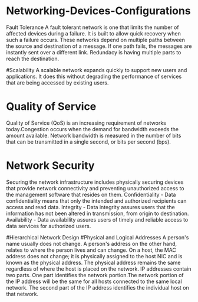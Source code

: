 # Networking-Devices-Configurations
Fault Tolerance
A fault tolerant network is one that limits the number of affected devices during a failure. It is built to allow quick recovery when such a failure occurs. These networks depend on multiple paths between the source and destination of a message. If one path fails, the messages are instantly sent over a different link.
Redundacy is having multiple parts to reach the destination.

#Scalability
A scalable network expands quickly to support new users and applications. It does this without degrading the performance of services that are being accessed by existing users.

# Quality of Service
Quality of Service (QoS) is an increasing requirement of networks today.Congestion occurs when the demand for bandwidth exceeds the amount available.
 Network bandwidth is measured in the number of bits that can be transmitted in a single second, or bits per second (bps).

# Network Security
Securing the network infrastructure includes physically securing devices that provide network connectivity and preventing unauthorized access to the management software that resides on them.
Confidentiality - Data confidentiality means that only the intended and authorized recipients can access and read data.
Integrity - Data integrity assures users that the information has not been altered in transmission, from origin to destination.
Availability - Data availability assures users of timely and reliable access to data services for authorized users.

#Hierarchical Network Design
  #Physical and Logical Addresses
A person's name usually does not change. A person's address on the other hand, relates to where the person lives and can change. On a host, the MAC address does not change; it is physically assigned to the host NIC and is known as the physical address. The physical address remains the same regardless of where the host is placed on the network.
IP addresses contain two parts. One part identifies the network portion.The network portion of the IP address will be the same for all hosts connected to the same local network. The second part of the IP address identifies the individual host on that network. 
